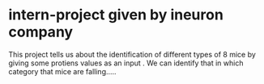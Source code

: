 # intern-project given by ineuron company
This project tells us about the identification of different types of 8 mice by giving some protiens values as an input . We can identify that in which category that mice are falling.....
